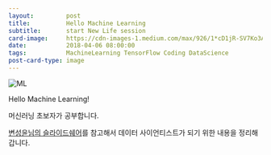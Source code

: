 ```yaml
---
layout:         post
title:          Hello Machine Learning
subtitle:       start New Life session
card-image:     https://cdn-images-1.medium.com/max/926/1*cD1jR-SV7Ko3AzldRt215A.jpeg
date:           2018-04-06 08:00:00
tags:           MachineLearning TensorFlow Coding DataScience
post-card-type: image
---
```


![ML](https://cdn-images-1.medium.com/max/926/1*cD1jR-SV7Ko3AzldRt215A.jpeg)

Hello Machine Learning!

머신러닝 초보자가 공부합니다.

[변성윤님의 슬라이드쉐어](https://www.slideshare.net/zzsza/data-science-intro)를 참고해서 데이터 사이언티스트가 되기 위한 내용을 정리해갑니다.
